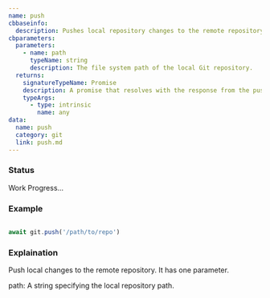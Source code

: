 ```yaml
---
name: push
cbbaseinfo:
  description: Pushes local repository changes to the remote repository at the given path.
cbparameters:
  parameters:
    - name: path
      typeName: string
      description: The file system path of the local Git repository.
  returns:
    signatureTypeName: Promise
    description: A promise that resolves with the response from the push event.
    typeArgs:
      - type: intrinsic
        name: any
data:
  name: push
  category: git
  link: push.md
---
```

<CBBaseInfo/> 
 <CBParameters/>

### Status 

Work Progress...

### Example 

```js 

await git.push('/path/to/repo')

```


### Explaination

Push local changes to the remote repository. It has one parameter.

path: A string specifying the local repository path.